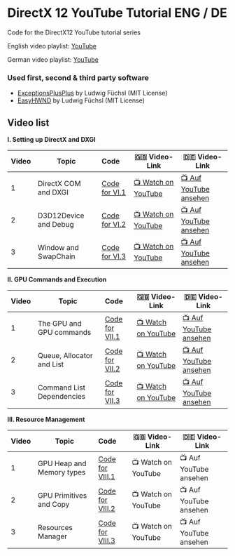 # DirectX 12 YouTube Tutorial ENG / DE
Code for the DirectX12 YouTube tutorial series

English video playlist: [YouTube](https://youtube.com/playlist?list=PL-m4pn2uJvXGgLezWF3tKWc4Frzc8PzvW)

German video playlist: [YouTube](https://youtube.com/playlist?list=PL-m4pn2uJvXFiuAfZy0r9mItWtVfNl5gw)

### Used first, second & third party software

- [ExceptionsPlusPlus](https://github.com/Ohjurot/ExceptionsPlusPlus) by Ludwig Füchsl (MIT License)
- [EasyHWND](https://github.com/Ohjurot/EasyHWND) by Ludwig Füchsl (MIT License)

## Video list

**I. Setting up DirectX and DXGI** 

| Video | Topic                 | Code                                                         | :gb: Video-Link                                       | :de: Video-Link                                          |
| ----- | --------------------- | :----------------------------------------------------------- | ----------------------------------------------------- | -------------------------------------------------------- |
| 1     | DirectX COM and DXGI  | [Code for VI.1](https://github.com/Ohjurot/DX12-YT/releases/tag/VI.1) | [:tv: Watch on YouTube​](https://youtu.be/3NTnolWuZxI) | [:tv: Auf YouTube ansehen](https://youtu.be/LOoL9U1Z9ug) |
| 2     | D3D12Device and Debug | [Code for VI.2](https://github.com/Ohjurot/DX12-YT/releases/tag/VI.2) | [:tv: Watch on YouTube](https://youtu.be/yE6zmH5UJYc) | [:tv: Auf YouTube ansehen](https://youtu.be/q62eQqgqQnI) |
| 3     | Window and SwapChain  | [Code for VI.3](https://github.com/Ohjurot/DX12-YT/releases/tag/VI.3) | [:tv: Watch on YouTube](https://youtu.be/R3IF-t11QkM) | [:tv: Auf YouTube ansehen](https://youtu.be/wCD-N7SIYyg) |

**II. GPU Commands and Execution**

| Video | Topic                     | Code                                                         | :gb: Video-Link                                       | :de: Video-Link                                          |
| ----- | ------------------------- | :----------------------------------------------------------- | ----------------------------------------------------- | -------------------------------------------------------- |
| 1     | The GPU and GPU commands  | [Code for VII.1](https://github.com/Ohjurot/DX12-YT/releases/tag/VII.1) | [:tv: Watch on YouTube](https://youtu.be/k7tPjz2cyLQ) | [:tv: Auf YouTube ansehen](https://youtu.be/CHnNqPvUoLs) |
| 2     | Queue, Allocator and List | [Code for VII.2](https://github.com/Ohjurot/DX12-YT/releases/tag/VII.2_ii) | [:tv: Watch on YouTube](https://youtu.be/Ahoc0F0p-o0) | [:tv: Auf YouTube ansehen](https://youtu.be/Tekce8OeO6M) |
| 3     | Command List Dependencies | [Code for VII.3](https://github.com/Ohjurot/DX12-YT/releases/tag/VII.3) | [:tv: Watch on YouTube](https://youtu.be/KvuArtOtmiw) | [:tv: Auf YouTube ansehen](https://youtu.be/Tekce8OeO6M) |

**III. Resource Management**

| Video | Topic                     | Code                                                         | :gb: Video-Link       | :de: Video-Link          |
| ----- | ------------------------- | :----------------------------------------------------------- | --------------------- | ------------------------ |
| 1     | GPU Heap and Memory types | [Code for VIII.1](https://github.com/Ohjurot/DX12-YT/releases/tag/VIII.1) | :tv: Watch on YouTube | :tv: Auf YouTube ansehen |
| 2     | GPU Primitives and Copy   | [Code for VIII.2](https://github.com/Ohjurot/DX12-YT/releases/tag/VIII.2_ii) | :tv: Watch on YouTube | :tv: Auf YouTube ansehen |
| 3     | Resources Manager         | [Code for VIII.3](https://github.com/Ohjurot/DX12-YT/releases/tag/VIII.3) | :tv: Watch on YouTube | :tv: Auf YouTube ansehen |


